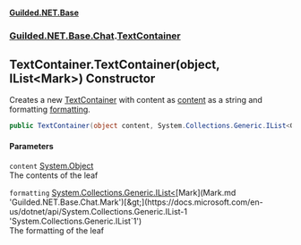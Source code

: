 #### [Guilded.NET.Base](Guilded_NET_Base.md 'Guilded.NET.Base')
### [Guilded.NET.Base.Chat](Guilded_NET_Base.md#Guilded_NET_Base_Chat 'Guilded.NET.Base.Chat').[TextContainer](TextContainer.md 'Guilded.NET.Base.Chat.TextContainer')
## TextContainer.TextContainer(object, IList&lt;Mark&gt;) Constructor
Creates a new [TextContainer](TextContainer.md 'Guilded.NET.Base.Chat.TextContainer') with content as [content](TextContainer_TextContainer(object_IList_Mark_).md#Guilded_NET_Base_Chat_TextContainer_TextContainer(object_System_Collections_Generic_IList_Guilded_NET_Base_Chat_Mark_)_content 'Guilded.NET.Base.Chat.TextContainer.TextContainer(object, System.Collections.Generic.IList&lt;Guilded.NET.Base.Chat.Mark&gt;).content') as a string and formatting [formatting](TextContainer_TextContainer(object_IList_Mark_).md#Guilded_NET_Base_Chat_TextContainer_TextContainer(object_System_Collections_Generic_IList_Guilded_NET_Base_Chat_Mark_)_formatting 'Guilded.NET.Base.Chat.TextContainer.TextContainer(object, System.Collections.Generic.IList&lt;Guilded.NET.Base.Chat.Mark&gt;).formatting').  
```csharp
public TextContainer(object content, System.Collections.Generic.IList<Guilded.NET.Base.Chat.Mark> formatting);
```
#### Parameters
<a name='Guilded_NET_Base_Chat_TextContainer_TextContainer(object_System_Collections_Generic_IList_Guilded_NET_Base_Chat_Mark_)_content'></a>
`content` [System.Object](https://docs.microsoft.com/en-us/dotnet/api/System.Object 'System.Object')  
The contents of the leaf
  
<a name='Guilded_NET_Base_Chat_TextContainer_TextContainer(object_System_Collections_Generic_IList_Guilded_NET_Base_Chat_Mark_)_formatting'></a>
`formatting` [System.Collections.Generic.IList&lt;](https://docs.microsoft.com/en-us/dotnet/api/System.Collections.Generic.IList-1 'System.Collections.Generic.IList`1')[Mark](Mark.md 'Guilded.NET.Base.Chat.Mark')[&gt;](https://docs.microsoft.com/en-us/dotnet/api/System.Collections.Generic.IList-1 'System.Collections.Generic.IList`1')  
The formatting of the leaf
  
